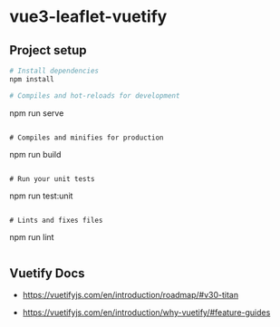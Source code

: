 # vue3-leaflet-vuetify

## Project setup
``` bash
# Install dependencies
npm install

# Compiles and hot-reloads for development
```
npm run serve
```

# Compiles and minifies for production
```
npm run build
```

# Run your unit tests
```
npm run test:unit
```

# Lints and fixes files
```
npm run lint
```
```
## Vuetify Docs
* https://vuetifyjs.com/en/introduction/roadmap/#v30-titan

* https://vuetifyjs.com/en/introduction/why-vuetify/#feature-guides
